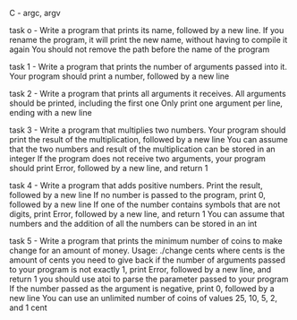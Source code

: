 C - argc, argv

task o - Write a program that prints its name, followed by a new line.
If you rename the program, it will print the new name, without having to compile it again
You should not remove the path before the name of the program

task 1 - Write a program that prints the number of arguments passed into it.
Your program should print a number, followed by a new line

task 2 - Write a program that prints all arguments it receives.
All arguments should be printed, including the first one
Only print one argument per line, ending with a new line

task 3 - Write a program that multiplies two numbers.
Your program should print the result of the multiplication, followed by a new line
You can assume that the two numbers and result of the multiplication can be stored in an integer
If the program does not receive two arguments, your program should print Error, followed by a new line, and return 1

task 4 - Write a program that adds positive numbers.
Print the result, followed by a new line
If no number is passed to the program, print 0, followed by a new line
If one of the number contains symbols that are not digits, print Error, followed by a new line, and return 1
You can assume that numbers and the addition of all the numbers can be stored in an int

task 5 - Write a program that prints the minimum number of coins to make change for an amount of money.
Usage: ./change cents
where cents is the amount of cents you need to give back
if the number of arguments passed to your program is not exactly 1, print Error, followed by a new line, and return 1
you should use atoi to parse the parameter passed to your program
If the number passed as the argument is negative, print 0, followed by a new line
You can use an unlimited number of coins of values 25, 10, 5, 2, and 1 cent
